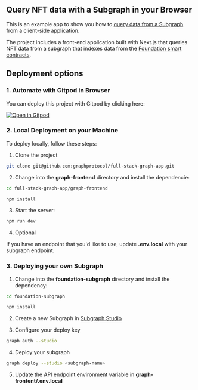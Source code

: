 ## Query NFT data with a Subgraph in your Browser

This is an example app to show you how to [query data from a Subgraph](https://thegraph.com/docs/developer/query-the-graph#querying-from-your-app) from a client-side application.

The project includes a front-end application built with Next.js that queries NFT data from a subgraph that indexes data from the [Foundation smart contracts](https://fnd.dev/).

## Deployment options

### 1. Automate with Gitpod in Browser 

You can deploy this project with Gitpod by clicking here:

[![Open in Gitpod](https://gitpod.io/button/open-in-gitpod.svg)](https://gitpod.io/#github.com/graphprotocol/full-stack-graph-app)

### 2. Local Deployment on your Machine 

To deploy locally, follow these steps:

1. Clone the project

```sh
git clone git@github.com:graphprotocol/full-stack-graph-app.git
```

2. Change into the __graph-frontend__ directory and install the dependencie:

```sh
cd full-stack-graph-app/graph-frontend

npm install
```

3. Start the server:

```sh
npm run dev
```

4. Optional

If you have an endpoint that you'd like to use, update __.env.local__ with your subgraph endpoint.

### 3. Deploying your own Subgraph 

1. Change into the __foundation-subgraph__ directory and install the dependency:

```sh
cd foundation-subgraph

npm install
```

2. Create a new Subgraph in [Subgraph Studio](https://thegraph.com/studio/)

3. Configure your deploy key

```sh
graph auth --studio
```

4. Deploy your subgraph

```sh
graph deploy --studio <subgraph-name>
```

5. Update the API endpoint environment variable in __graph-frontent/.env.local__

